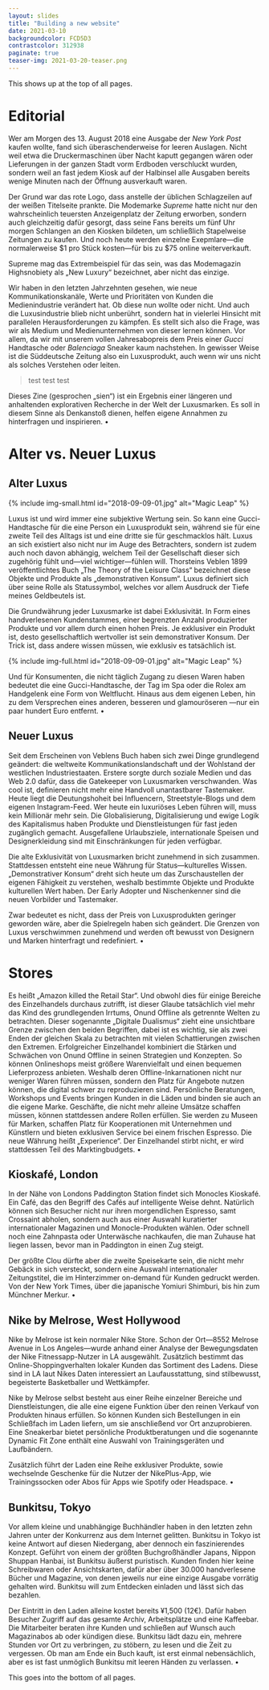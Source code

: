 ```yaml
---
layout: slides
title: "Building a new website"
date: 2021-03-10
backgroundcolor: FCD5D3
contrastcolor: 312938
paginate: true
teaser-img: 2021-03-20-teaser.png
---
```


This shows up at the top of all pages.

<!--page_header-->

# Editorial

Wer am Morgen des 13. August 2018 eine Ausgabe der _New York Post_ kaufen wollte, fand sich überaschenderweise for leeren Auslagen. Nicht weil etwa die Druckermaschinen über Nacht kaputt gegangen wären oder Lieferungen in der ganzen Stadt vorm Erdboden verschluckt wurden, sondern weil an fast jedem Kiosk auf der Halbinsel alle Ausgaben bereits wenige Minuten nach der Öffnung ausverkauft waren.

Der Grund war das rote Logo, dass anstelle der üblichen Schlagzeilen auf der weißen Titelseite prankte. Die Modemarke _Supreme_ hatte nicht nur den wahrscheinlich teuersten Anzeigenplatz der Zeitung erworben, sondern auch gleichzeitig dafür gesorgt, dass seine Fans bereits um fünf Uhr morgen Schlangen an den Kiosken bildeten, um schließlich Stapelweise Zeitungen zu kaufen. Und noch heute werden einzelne Exepmlare—die normalerweise $1 pro Stück kosten—für bis zu $75 online weiterverkauft.

Supreme mag das Extrembeispiel für das sein, was das Modemagazin Highsnobiety als „New Luxury“ bezeichnet, aber nicht das einzige.

Wir haben in den letzten Jahrzehnten gesehen, wie neue Kommunikationskanäle, Werte und Prioritäten von Kunden die Medienindustrie verändert hat.
Ob diese nun wollte oder nicht. Und auch die Luxusindustrie blieb nicht unberührt, sondern hat in vielerlei Hinsicht mit parallelen Herausforderungen zu kämpfen.
Es stellt sich also die Frage, was wir als Medium und Medienunternehmen von dieser lernen können. Vor allem, da wir mit unserem vollen Jahresabopreis dem Preis einer _Gucci_ Handtasche oder _Balenciaga_ Sneaker kaum nachstehen. In gewisser Weise ist die Süddeutsche Zeitung also ein Luxusprodukt, auch wenn wir uns nicht als solches Verstehen oder leiten.

> test test test

Dieses Zine (gesprochen „sien“) ist ein Ergebnis einer längeren und anhaltenden explorativen Recherche in der Welt der Luxusmarken. Es soll in diesem Sinne als Denkanstoß dienen, helfen eigene Annahmen zu hinterfragen und inspirieren. •

<!--page-->

# Alter vs. Neuer Luxus

## Alter Luxus

{% include img-small.html id="2018-09-09-01.jpg" alt="Magic Leap" %}

Luxus ist und wird immer eine subjektive Wertung sein. So kann eine Gucci-Handtasche für die eine Person ein Luxusprodukt sein, während sie für eine zweite Teil des Alltags ist und eine dritte sie für geschmacklos hält. Luxus an sich existiert also nicht nur im Auge des Betrachters, sondern ist zudem auch noch davon abhängig, welchem Teil der Gesellschaft dieser sich zugehörig fühlt und—viel wichtiger—fühlen will. Thorsteins Veblen 1899 veröffentlichtes Buch „The Theory of the Leisure Class“ bezeichnet diese Objekte und Produkte als „demonstrativen Konsum“. Luxus definiert sich über seine Rolle als Statussymbol, welches vor allem Ausdruck der Tiefe meines Geldbeutels ist.

Die Grundwährung jeder Luxusmarke ist dabei Exklusivität. In Form eines handverlesenen Kundenstammes, einer begrenzten Anzahl produzierter Produkte und vor allem durch einen hohen Preis. Je exklusiver ein Produkt ist, desto gesellschaftlich wertvoller ist sein demonstrativer Konsum. Der Trick ist, dass andere wissen müssen, wie exklusiv es tatsächlich ist.

{% include img-full.html id="2018-09-09-01.jpg" alt="Magic Leap" %}

Und für Konsumenten, die nicht täglich Zugang zu diesen Waren haben bedeutet die eine Gucci-Handtasche, der Tag im Spa oder die Rolex am Handgelenk eine Form von Weltflucht. Hinaus aus dem eigenen Leben, hin zu dem Versprechen eines anderen, besseren und glamouröseren —nur ein paar hundert Euro entfernt. •

## Neuer Luxus
Seit dem Erscheinen von Veblens Buch haben sich zwei Dinge grundlegend geändert: die weltweite Kommunikationslandschaft und der Wohlstand der westlichen Industriestaaten. Erstere sorgte durch soziale Medien und das Web 2.0 dafür, dass die Gatekeeper von Luxusmarken verschwanden. Was cool ist, definieren nicht mehr eine Handvoll unantastbarer Tastemaker. Heute liegt die Deutungshoheit bei Influencern, Streetstyle-Blogs und dem eigenen Instagram-Feed. Wer heute ein luxuriöses Leben führen will, muss kein Millionär mehr sein. Die Globalisierung, Digitalisierung und ewige Logik des Kapitalismus haben Produkte und Dienstleistungen für fast jeden zugänglich gemacht. Ausgefallene Urlaubsziele, internationale Speisen und Designerkleidung sind mit Einschränkungen für jeden verfügbar.

Die alte Exklusivität von Luxusmarken bricht zunehmend in sich zusammen. Stattdessen entsteht eine neue Währung für Status—kulturelles Wissen. „Demonstrativer Konsum“ dreht sich heute um das Zurschaustellen der eigenen Fähigkeit zu verstehen, weshalb bestimmte Objekte und Produkte kulturellen Wert haben. Der Early Adopter und Nischenkenner sind die neuen Vorbilder und Tastemaker.

Zwar bedeutet es nicht, dass der Preis von Luxusprodukten geringer geworden wäre, aber die Spielregeln haben sich geändert. Die Grenzen von Luxus verschwimmen zunehmend und werden oft bewusst von Designern und Marken hinterfragt und redefiniert. •

<!--page-->

# Stores
Es heißt „Amazon killed the Retail Star“. Und obwohl dies für einige Bereiche des Einzelhandels durchaus zutrifft, ist dieser Glaube tatsächlich viel mehr das Kind des grundlegenden Irrtums, Onund Offline als getrennte Welten zu betrachten.
Dieser sogenannte „Digitale Dualismus“ zieht eine unsichtbare Grenze zwischen den beiden Begriffen, dabei ist es wichtig, sie als zwei Enden der gleichen Skala zu betrachten mit vielen Schattierungen zwischen den Extremen. Erfolgreicher Einzelhandel kombiniert die Stärken und Schwächen von Onund Offline in seinen Strategien und Konzepten. So können Onlineshops meist größere Warenvielfalt und einen bequemen Lieferprozess anbieten. Weshalb deren Offline-Inkarnationen nicht nur weniger Waren führen müssen, sondern den Platz für Angebote nutzen können, die digital schwer zu reproduzieren sind. Persönliche Beratungen, Workshops und Events bringen Kunden in die Läden und binden sie auch an die eigene Marke.
Geschäfte, die nicht mehr alleine Umsätze schaffen müssen, können stattdessen andere Rollen erfüllen. Sie werden zu Museen für Marken, schaffen Platz für Kooperationen mit Unternehmen und Künstlern und bieten exklusiven Service bei einem frischen Espresso. Die neue Währung heißt „Experience“. Der Einzelhandel stirbt nicht, er wird stattdessen Teil des Marktingbudgets. •

## Kioskafé, London
In der Nähe von Londons Paddington Station findet sich Monocles Kioskafé. Ein Café, das den Begriff des Cafés auf intelligente Weise dehnt. Natürlich können sich Besucher nicht nur ihren morgendlichen Espresso, samt Crossaint abholen, sondern auch aus einer Auswahl kuratierter internationaler Magazinen und Monocle-Produkten wählen. Oder schnell noch eine Zahnpasta oder Unterwäsche nachkaufen, die man Zuhause hat liegen lassen, bevor man in Paddington in einen Zug steigt.

Der größte Clou dürfte aber die zweite Speisekarte sein, die nicht mehr Gebäck in sich versteckt, sondern eine Auswahl internationaler Zeitungstitel, die im Hinterzimmer on-demand für Kunden gedruckt werden. Von der New York Times, über die japanische Yomiuri Shimburi, bis hin zum Münchner Merkur. •

## Nike by Melrose, West Hollywood
Nike by Melrose ist kein normaler Nike Store. Schon der Ort—8552 Melrose Avenue in Los Angeles—wurde anhand einer Analyse der Bewegungsdaten der Nike Fitnessapp-Nutzer in LA ausgewählt. Zusätzlich bestimmt das Online-Shoppingverhalten lokaler Kunden das Sortiment des Ladens. Diese sind in LA laut Nikes Daten interessiert an Laufausstattung, sind stilbewusst, begeisterte Basketballer und Wettkämpfer.

Nike by Melrose selbst besteht aus einer Reihe einzelner Bereiche und Dienstleistungen, die alle eine eigene Funktion über den reinen Verkauf von Produkten hinaus erfüllen. So können Kunden sich Bestellungen in ein Schließfach im Laden liefern, um sie anschließend vor Ort anzuprobieren. Eine Sneakerbar bietet persönliche Produktberatungen und die sogenannte Dynamic Fit Zone enthält eine Auswahl von Trainingsgeräten und Laufbändern.

Zusätzlich führt der Laden eine Reihe exklusiver Produkte, sowie wechselnde Geschenke für die Nutzer der NikePlus-App, wie Trainingssocken oder Abos für Apps wie Spotify oder Headspace. •

## Bunkitsu, Tokyo
Vor allem kleine und unabhängige Buchhändler haben in den letzten zehn Jahren unter der Konkurrenz aus dem Internet gelitten. Bunkitsu in Tokyo ist keine Antwort auf diesen Niedergang, aber dennoch ein faszinierendes Konzept. Geführt von einem der größten Buchgroßhändler Japans, Nippon Shuppan Hanbai, ist Bunkitsu äußerst puristisch. Kunden finden hier keine Schreibwaren oder Ansichtskarten, dafür aber über 30.000 handverlesene Bücher und Magazine, von denen jeweils nur eine einzige Ausgabe vorrätig gehalten wird. Bunkitsu will zum Entdecken einladen und lässt sich das bezahlen. 

Der Eintritt in den Laden alleine kostet bereits ¥1,500 (12€). Dafür haben Besucher Zugriff auf das gesamte Archiv, Arbeitsplätze und eine Kaffeebar. Die Mitarbeiter beraten ihre Kunden und schließen auf Wunsch auch Magazinabos ab oder kündigen diese. Bunkitsu lädt dazu ein, mehrere Stunden vor Ort zu verbringen, zu stöbern, zu lesen und die Zeit zu vergessen. Ob man am Ende ein Buch kauft, ist erst einmal nebensächlich, aber es ist fast unmöglich Bunkitsu mit leeren Händen zu verlassen. •

<!--page_footer-->
This goes into the bottom of all pages.
